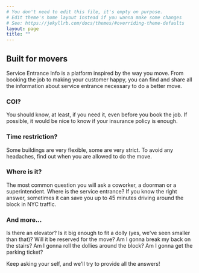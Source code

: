 ```yaml
---
# You don't need to edit this file, it's empty on purpose.
# Edit theme's home layout instead if you wanna make some changes
# See: https://jekyllrb.com/docs/themes/#overriding-theme-defaults
layout: page
title: ""
---
```

## Built for movers

Service Entrance Info is a platform inspired by the way you move. From
booking the job to making your customer happy, you can find and share all the
information about service entrance necessary to do a better move.

### COI?

You should know, at least, if you need it, even before you book the job. If
possible, it would be nice to know if your insurance policy is enough.

### Time restriction?

Some buildings are very flexible, some are very strict. To avoid any headaches,
find out when you are allowed to do the move.

### Where is it?

The most common question you will ask a coworker, a doorman or a superintendent.
Where is the service entrance? If you know the right answer, sometimes it can
save you up to 45 minutes driving around the block in NYC traffic.

### And more...

Is there an elevator? Is it big enough to fit a dolly (yes, we've seen smaller
than that)? Will it be reserved for the move? Am I gonna break my back on the
stairs? Am I gonna roll the dollies around the block? Am I gonna get the
parking ticket?

Keep asking your self, and we'll try to provide all the answers!
